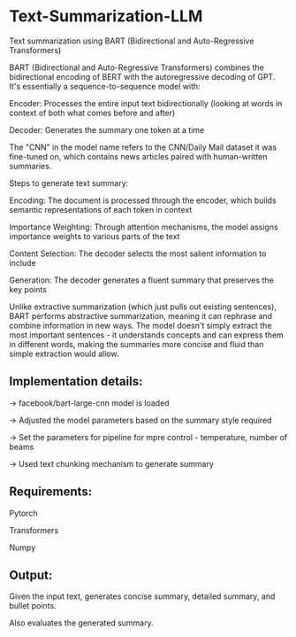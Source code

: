 # Text-Summarization-LLM
Text summarization using BART (Bidirectional and Auto-Regressive Transformers)


BART (Bidirectional and Auto-Regressive Transformers) combines the bidirectional encoding of BERT with the autoregressive decoding of GPT. It's essentially a sequence-to-sequence model with:

Encoder: Processes the entire input text bidirectionally (looking at words in context of both what comes before and after) 

Decoder: Generates the summary one token at a time


The "CNN" in the model name refers to the CNN/Daily Mail dataset it was fine-tuned on, which contains news articles paired with human-written summaries.


Steps to generate text summary:


Encoding: The document is processed through the encoder, which builds semantic representations of each token in context

Importance Weighting: Through attention mechanisms, the model assigns importance weights to various parts of the text

Content Selection: The decoder selects the most salient information to include

Generation: The decoder generates a fluent summary that preserves the key points


Unlike extractive summarization (which just pulls out existing sentences), BART performs abstractive summarization, meaning it can rephrase and combine information in new ways. The model doesn't simply extract the most important sentences - it understands concepts and can express them in different words, making the summaries more concise and fluid than simple extraction would allow.


## Implementation details:


-> facebook/bart-large-cnn model is loaded

-> Adjusted the model parameters based on the summary style required

-> Set the parameters for pipeline for mpre control - temperature, number of beams

-> Used text chunking mechanism to generate summary


## Requirements:

Pytorch

Transformers

Numpy


## Output:


Given the input text, generates concise summary, detailed summary, and bullet points.

Also evaluates the generated summary.

